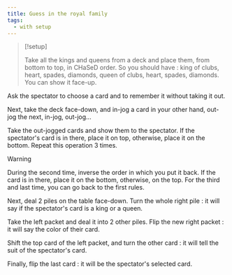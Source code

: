 ```yaml
---
title: Guess in the royal family
tags:
  - with setup
---
```


> [!setup]
>
> Take all the kings and queens from a deck and place them, from bottom to top,
> in CHaSeD order. So you should have : king of clubs, heart, spades, diamonds,
> queen of clubs, heart, spades, diamonds. You can show it face-up.

Ask the spectator to choose a card and to remember it without taking it out.

Next, take the deck face-down, and in-jog a card in your other hand, out-jog the
next, in-jog, out-jog...

Take the out-jogged cards and show them to the spectator. If the spectator's
card is in there, place it on top, otherwise, place it on the bottom. Repeat
this operation 3 times.

> [!warning]
>
> During the second time, inverse the order in which you put it back. If the
> card is in there, place it on the bottom, otherwise, on the top. For the third
> and last time, you can go back to the first rules.

Next, deal 2 piles on the table face-down. Turn the whole right pile : it will
say if the spectator's card is a king or a queen.

Take the left packet and deal it into 2 other piles. Flip the new right packet :
it will say the color of their card.

Shift the top card of the left packet, and turn the other card : it will tell
the suit of the spectator's card.

Finally, flip the last card : it will be the spectator's selected card.
